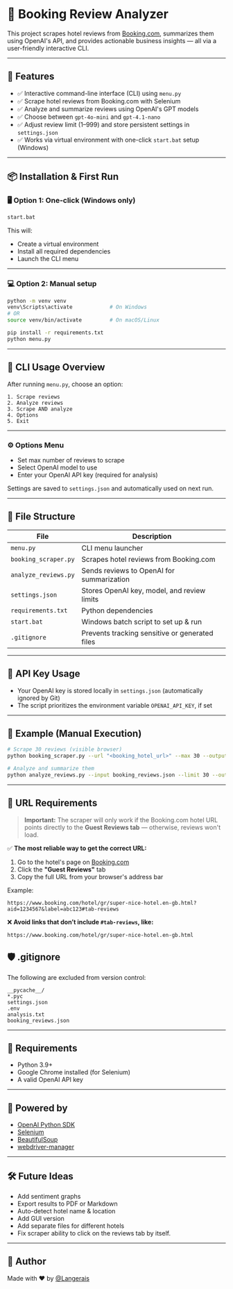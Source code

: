 # 🏨 Booking Review Analyzer

This project scrapes hotel reviews from [Booking.com](https://www.booking.com), summarizes them using OpenAI's API, and provides actionable business insights — all via a user-friendly interactive CLI.

---

## 🚀 Features

- ✅ Interactive command-line interface (CLI) using `menu.py`
- ✅ Scrape hotel reviews from Booking.com with Selenium
- ✅ Analyze and summarize reviews using OpenAI's GPT models
- ✅ Choose between `gpt-4o-mini` and `gpt-4.1-nano`
- ✅ Adjust review limit (1–999) and store persistent settings in `settings.json`
- ✅ Works via virtual environment with one-click `start.bat` setup (Windows)

---

## 📦 Installation & First Run

### 🖥 Option 1: One-click (Windows only)

```bash
start.bat
```

This will:
- Create a virtual environment
- Install all required dependencies
- Launch the CLI menu

---

### 💻 Option 2: Manual setup

```bash
python -m venv venv
venv\Scripts\activate            # On Windows
# OR
source venv/bin/activate         # On macOS/Linux

pip install -r requirements.txt
python menu.py
```

---

## 🔧 CLI Usage Overview

After running `menu.py`, choose an option:

```
1. Scrape reviews
2. Analyze reviews
3. Scrape AND analyze
4. Options
5. Exit
```

---

### ⚙️ Options Menu

- Set max number of reviews to scrape
- Select OpenAI model to use
- Enter your OpenAI API key (required for analysis)

Settings are saved to `settings.json` and automatically used on next run.

---

## 📁 File Structure

| File | Description |
|------|-------------|
| `menu.py` | CLI menu launcher |
| `booking_scraper.py` | Scrapes hotel reviews from Booking.com |
| `analyze_reviews.py` | Sends reviews to OpenAI for summarization |
| `settings.json` | Stores OpenAI key, model, and review limits |
| `requirements.txt` | Python dependencies |
| `start.bat` | Windows batch script to set up & run |
| `.gitignore` | Prevents tracking sensitive or generated files |

---

## 🔐 API Key Usage

- Your OpenAI key is stored locally in `settings.json` (automatically ignored by Git)
- The script prioritizes the environment variable `OPENAI_API_KEY`, if set

---

## 🧪 Example (Manual Execution)

```bash
# Scrape 30 reviews (visible browser)
python booking_scraper.py --url "<booking_hotel_url>" --max 30 --output booking_reviews.json --debug

# Analyze and summarize them
python analyze_reviews.py --input booking_reviews.json --limit 30 --output analysis.txt
```

---

## 🔗 URL Requirements

> **Important:** The scraper will only work if the Booking.com hotel URL points directly to the **Guest Reviews tab** — otherwise, reviews won't load.

✅ **The most reliable way to get the correct URL:**

1. Go to the hotel's page on [Booking.com](https://www.booking.com)
2. Click the **"Guest Reviews"** tab
3. Copy the full URL from your browser's address bar

Example:
```text
https://www.booking.com/hotel/gr/super-nice-hotel.en-gb.html?aid=1234567&label=abc123#tab-reviews
```

❌ **Avoid links that don’t include `#tab-reviews`, like:**
```text
https://www.booking.com/hotel/gr/super-nice-hotel.en-gb.html
```

## 🛡 .gitignore

The following are excluded from version control:
```
__pycache__/
*.pyc
settings.json
.env
analysis.txt
booking_reviews.json
```

---

## 📌 Requirements

- Python 3.9+
- Google Chrome installed (for Selenium)
- A valid OpenAI API key

---

## 🧠 Powered by

- [OpenAI Python SDK](https://github.com/openai/openai-python)
- [Selenium](https://www.selenium.dev/)
- [BeautifulSoup](https://www.crummy.com/software/BeautifulSoup/)
- [webdriver-manager](https://pypi.org/project/webdriver-manager/)

---

## 🛠 Future Ideas

- Add sentiment graphs
- Export results to PDF or Markdown
- Auto-detect hotel name & location
- Add GUI version
- Add separate files for different hotels
- Fix scraper ability to click on the reviews tab by itself.

---

## 👤 Author

Made with ❤️ by [@Langerais](https://github.com/Langerais)
